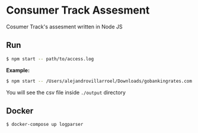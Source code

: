 # Consumer Track Assesment

Cosumer Track's assesment written in Node JS

## Run

```bash
$ npm start -- path/to/access.log
```

**Example:**

```bash
$ npm start -- /Users/alejandrovillarroel/Downloads/gobankingrates.com.access.log
```

You will see the csv file inside `./output` directory

## Docker

```bash
$ docker-compose up logparser
```